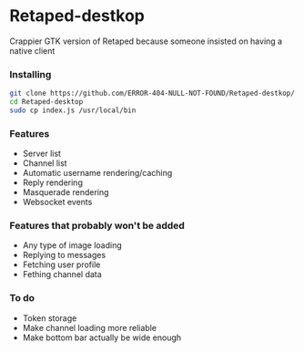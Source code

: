 # Retaped-destkop
Crappier GTK version of Retaped because someone insisted on having a native client

### Installing
```sh
git clone https://github.com/ERROR-404-NULL-NOT-FOUND/Retaped-destkop/
cd Retaped-desktop
sudo cp index.js /usr/local/bin
```

### Features
- Server list
- Channel list
- Automatic username rendering/caching
- Reply rendering
- Masquerade rendering
- Websocket events

### Features that probably won't be added
- Any type of image loading
- Replying to messages
- Fetching user profile
- Fething channel data

### To do
- Token storage
- Make channel loading more reliable
- Make bottom bar actually be wide enough
